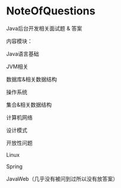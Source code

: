 # NoteOfQuestions
Java后台开发相关面试题 &amp; 答案

内容模块：

Java语言基础

JVM相关

数据库&相关数据结构

操作系统

集合&相关数据结构

计算机网络

设计模式

开放性问题

Linux

Spring

JavaWeb（几乎没有被问到过所以没有放答案）
